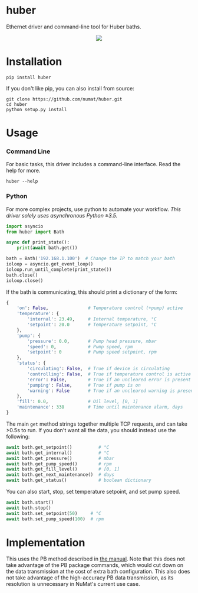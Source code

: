 huber
=====

Ethernet driver and command-line tool for Huber baths.

<p align="center">
  <img src="http://www.huber-online.com/images/product_img/group_3.06.jpg" />
</p>

Installation
============

```
pip install huber
```

If you don't like pip, you can also install from source:

```
git clone https://github.com/numat/huber.git
cd huber
python setup.py install
```

Usage
=====

### Command Line

For basic tasks, this driver includes a command-line interface. Read the help
for more.

```
huber --help
```

### Python

For more complex projects, use python to automate your workflow. *This
driver solely uses asynchronous Python ≥3.5.*

```python
import asyncio
from huber import Bath

async def print_state():
    print(await bath.get())

bath = Bath('192.168.1.100')  # Change the IP to match your bath
ioloop = asyncio.get_event_loop()
ioloop.run_until_complete(print_state())
bath.close()
ioloop.close()
```

If the bath is communicating, this should print a dictionary of the form:

```python
{
    'on': False,               # Temperature control (+pump) active
    'temperature': {
        'internal': 23.49,     # Internal temperature, °C
        'setpoint': 20.0       # Temperature setpoint, °C
    },
    'pump': {
        'pressure': 0.0,       # Pump head pressure, mbar
        'speed': 0,            # Pump speed, rpm
        'setpoint': 0          # Pump speed setpoint, rpm
    },
    'status': {
        'circulating': False,  # True if device is circulating
        'controlling': False,  # True if temperature control is active
        'error': False,        # True if an uncleared error is present
        'pumping': False,      # True if pump is on
        'warning': False       # True if an uncleared warning is present
    },
    'fill': 0.0,               # Oil level, [0, 1]
    'maintenance': 338         # Time until maintenance alarm, days
}
```

The main `get` method strings together multiple TCP requests, and can take >0.5s
to run. If you don't want all the data, you should instead use the following:

```python
await bath.get_setpoint()          # °C
await bath.get_internal()          # °C
await bath.get_pressure()          # mbar
await bath.get_pump_speed()        # rpm
await bath.get_fill_level()        # [0, 1]
await bath.get_next_maintenance()  # days
await bath.get_status()            # boolean dictionary
```

You can also start, stop, set temperature setpoint, and set pump speed.

```python
await bath.start()
await bath.stop()
await bath.set_setpoint(50)     # °C
await bath.set_pump_speed(100)  # rpm
```

Implementation
==============

This uses the PB method described in
[the manual](http://www.huber-online.com/download/manuals/Handbuch_Datenkommunikation_PB_en.pdf).
Note that this does not take advantage of the PB package commands, which would
cut down on the data transmission at the cost of extra bath configuration.
This also does not take advantage of the high-accuracy PB data transmission,
as its resolution is unnecessary in NuMat's current use case.
